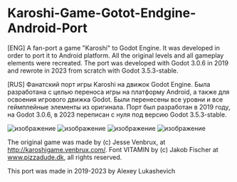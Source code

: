 # Karoshi-Game-Gotot-Endgine-Android-Port
 
[ENG] A fan-port a game "Karoshi" to Godot Engine. It was developed in order to port it to Android platform.
All the original levels and all gameplay elements were recreated. The port was developed with Godot 3.0.6 in 2019 and rewrote in 2023 from scratch with Godot 3.5.3-stable.

[RUS] Фанатский порт игры Karoshi на движок Godot Engine. Была разработана с целью переноса игры на платформу Android, а также для освоения игрового движка Godot.
Были перенесены все уровни и все геймплейные элементы из оригинала. Порт был разработан в 2019 году, на Godot 3.0.6, в 2023 переписан с нуля под версию Godot 3.5.3-stable.

![изображение](https://github.com/LeshaLukash/Karoshi-Game-Godot-Engine-Android-Port/assets/5257092/b8b56763-1304-41de-af3d-8403ba2c22f0)
![изображение](https://github.com/LeshaLukash/Karoshi-Game-Godot-Engine-Android-Port/assets/5257092/50b6d516-733d-4654-bf2c-c38e5a1415bf)
![изображение](https://github.com/LeshaLukash/Karoshi-Game-Godot-Engine-Android-Port/assets/5257092/5cbe98f6-ed3d-4454-ab7d-015ae686b32e)
![изображение](https://github.com/LeshaLukash/Karoshi-Game-Godot-Engine-Android-Port/assets/5257092/2aadb2c2-0969-4b28-82e5-9b321010cfce)


The original game was made by (c) Jesse Venbrux, at http://karoshigame.venbrux.com/.
Font VITAMIN by (c) Jakob Fischer at www.pizzadude.dk,  all rights reserved.

This port was made in 2019-2023 by Alexey Lukashevich
